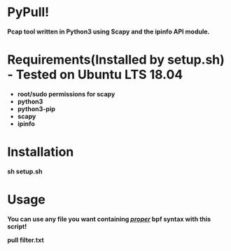 # PyPull!
<strong><b>Pcap tool written in Python3 using Scapy and the ipinfo API module.</b></strong>
# Requirements(Installed by setup.sh) - Tested on Ubuntu LTS 18.04
<ul><strong><b>
 <li>root/sudo permissions for scapy</li>
 <li>python3</li>
 <li>python3-pip</li>
 <li>scapy</li>
 <li>ipinfo</li>
</ul></b></strong>

# Installation
<strong><b>
 sh setup.sh
</b></strong>



# Usage
<b>You can use any file you want containing <u><i>proper</i></u> bpf syntax with this script!</b>

<strong>pull filter.txt</strong>
